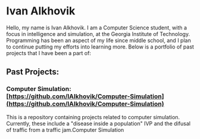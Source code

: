 # Ivan Alkhovik

Hello, my name is Ivan Alkhovik. I am a Computer Science student, with a focus in intelligence and simulation, at the Georgia Institute of Technology. Programming has been an aspect of my life since middle school, and I plan to continue putting my efforts into learning more. Below is a portfolio of past projects that I have been a part of:

## Past Projects:

### Computer Simulation: [https://github.com/IAlkhovik/Computer-Simulation](https://github.com/IAlkhovik/Computer-Simulation)

This is a repository containing projects related to computer simulation. Currently, these include a "disease inside a population" IVP and the difusal of traffic from a traffic jam.Computer Simulation

